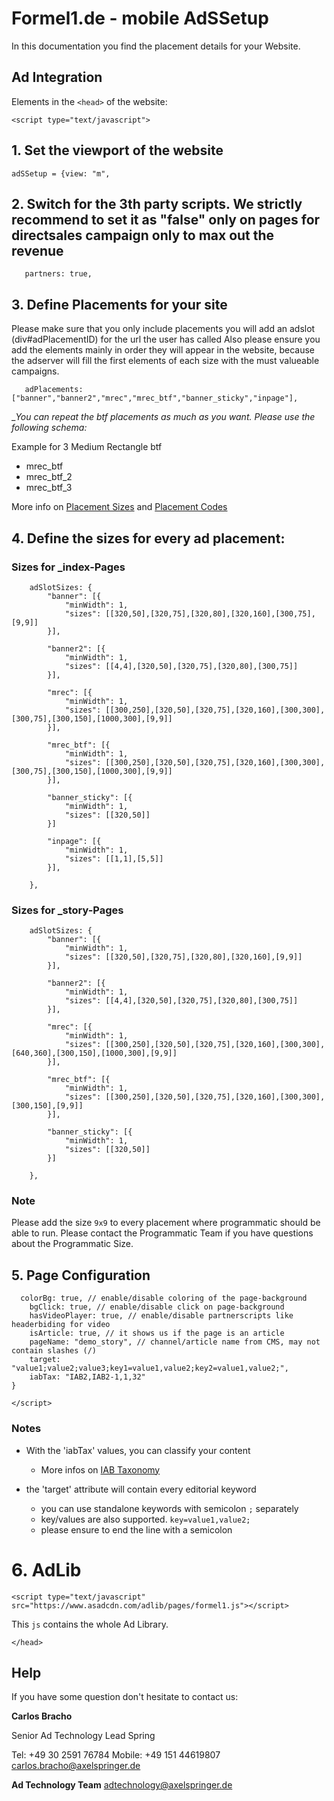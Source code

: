 # Formel1.de - mobile AdSSetup

In this documentation you find the placement details for your Website.  



## Ad Integration

 Elements in the `<head>` of the website:

`<script type="text/javascript">`


## 1. Set the viewport of the website

`adSSetup = {view: "m",`


## 2. Switch for the 3th party scripts. We strictly recommend to set it as "false" only on pages for directsales campaign only to max out the revenue

`	partners: true,`


## 3. Define Placements for your site

Please make sure that you only include placements you will add an adslot (div#adPlacementID) for the url the user has called
Also please ensure you add the elements mainly in order they will appear in the website, 
because the adserver will fill the first elements of each size with the must valueable campaigns.


`	adPlacements: ["banner","banner2","mrec","mrec_btf","banner_sticky","inpage"],`


__You can repeat the _btf placements as much as you want. Please use the following schema:__

Example for 3 Medium Rectangle btf

- mrec_btf
- mrec_btf_2
- mrec_btf_3

More info on [Placement Sizes](https://github.com/spring-media/adsolutions-implementationReference/blob/master/publisher-display-reference.md#4-define-the-sizes-for-every-ad-placement) and [Placement Codes](https://github.com/spring-media/adsolutions-implementationReference/blob/master/publisher-display-reference.md#3-define-the-ad-placements-for-the-website)


## 4. Define the sizes for every ad placement:


### Sizes for _index-Pages

```
	adSlotSizes: {
		"banner": [{
			"minWidth": 1,
			"sizes": [[320,50],[320,75],[320,80],[320,160],[300,75],[9,9]]
		}],
    
		"banner2": [{
			"minWidth": 1,
			"sizes": [[4,4],[320,50],[320,75],[320,80],[300,75]]
		}],
     
		"mrec": [{
			"minWidth": 1,
			"sizes": [[300,250],[320,50],[320,75],[320,160],[300,300],[300,75],[300,150],[1000,300],[9,9]]
		}],
     
		"mrec_btf": [{
			"minWidth": 1,
			"sizes": [[300,250],[320,50],[320,75],[320,160],[300,300],[300,75],[300,150],[1000,300],[9,9]]
		}],
		
		"banner_sticky": [{
			"minWidth": 1,
			"sizes": [[320,50]]
		}]
     
		"inpage": [{
			"minWidth": 1,
			"sizes": [[1,1],[5,5]]
		}],
     
	},
```


### Sizes for _story-Pages

```
	adSlotSizes: {
		"banner": [{
			"minWidth": 1,
			"sizes": [[320,50],[320,75],[320,80],[320,160],[9,9]]
		}],
    
		"banner2": [{
			"minWidth": 1,
			"sizes": [[4,4],[320,50],[320,75],[320,80],[300,75]]
		}],
     
		"mrec": [{
			"minWidth": 1,
			"sizes": [[300,250],[320,50],[320,75],[320,160],[300,300],[640,360],[300,150],[1000,300],[9,9]]
		}],
     
		"mrec_btf": [{
			"minWidth": 1,
			"sizes": [[300,250],[320,50],[320,75],[320,160],[300,300],[300,150],[9,9]]
		}],
		
		"banner_sticky": [{
			"minWidth": 1,
			"sizes": [[320,50]]
		}]
     
	},
```

### Note
Please add the size `9x9` to every placement where programmatic should be able to run. 
Please contact the Programmatic Team if you have questions about the Programmatic Size.


## 5. Page Configuration


```
  colorBg: true, // enable/disable coloring of the page-background
	bgClick: true, // enable/disable click on page-background
	hasVideoPlayer: true, // enable/disable partnerscripts like headerbiding for video
	isArticle: true, // it shows us if the page is an article
	pageName: "demo_story", // channel/article name from CMS, may not contain slashes (/)
	target: "value1;value2;value3;key1=value1,value2;key2=value1,value2;",
	iabTax: "IAB2,IAB2-1,1,32"
}

</script>
```

### Notes

- With the 'iabTax' values, you can classify your content 
  - More infos on [IAB Taxonomy](https://www.iab.com/guidelines/taxonomy/) 

- the 'target' attribute will contain every editorial keyword
  - you can use standalone keywords with semicolon `;` separately
  - key/values are also supported. `key=value1,value2;`
  - please ensure to end the line with a semicolon



# 6. AdLib

`<script type="text/javascript" src="https://www.asadcdn.com/adlib/pages/formel1.js"></script>`

This `js` contains the whole Ad Library.

`</head>`



## Help

If you have some question don't hesitate to contact us:


__Carlos Bracho__
 
  Senior Ad Technology Lead 
  Spring
  
  Tel: +49 30 2591 76784
  Mobile: +49 151 44619807 
  carlos.bracho@axelspringer.de

__Ad Technology Team__
  adtechnology@axelspringer.de
